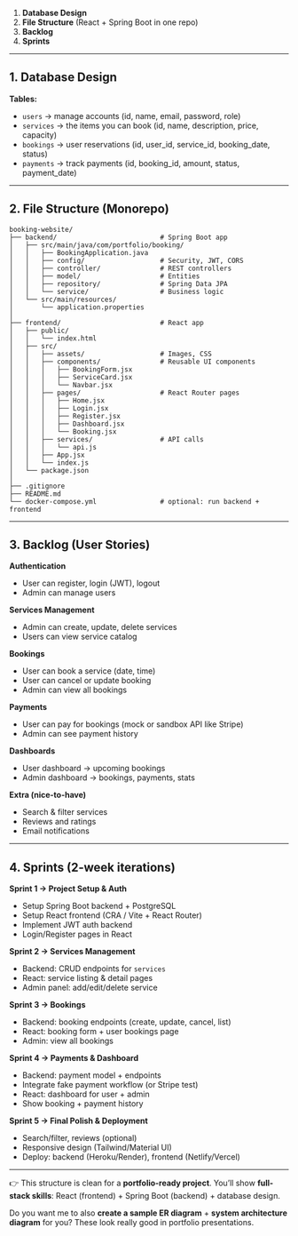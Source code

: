 1. **Database Design**
2. **File Structure** (React + Spring Boot in one repo)
3. **Backlog**
4. **Sprints**

---

## **1. Database Design**

**Tables:**

- `users` → manage accounts (id, name, email, password, role)
- `services` → the items you can book (id, name, description, price, capacity)
- `bookings` → user reservations (id, user_id, service_id, booking_date, status)
- `payments` → track payments (id, booking_id, amount, status, payment_date)

---

## **2. File Structure (Monorepo)**

```
booking-website/
├── backend/                          # Spring Boot app
│   ├── src/main/java/com/portfolio/booking/
│   │   ├── BookingApplication.java
│   │   ├── config/                   # Security, JWT, CORS
│   │   ├── controller/               # REST controllers
│   │   ├── model/                    # Entities
│   │   ├── repository/               # Spring Data JPA
│   │   └── service/                  # Business logic
│   └── src/main/resources/
│       └── application.properties
│
├── frontend/                         # React app
│   ├── public/
│   │   └── index.html
│   ├── src/
│   │   ├── assets/                   # Images, CSS
│   │   ├── components/               # Reusable UI components
│   │   │   ├── BookingForm.jsx
│   │   │   ├── ServiceCard.jsx
│   │   │   └── Navbar.jsx
│   │   ├── pages/                    # React Router pages
│   │   │   ├── Home.jsx
│   │   │   ├── Login.jsx
│   │   │   ├── Register.jsx
│   │   │   ├── Dashboard.jsx
│   │   │   └── Booking.jsx
│   │   ├── services/                 # API calls
│   │   │   └── api.js
│   │   ├── App.jsx
│   │   └── index.js
│   └── package.json
│
├── .gitignore
├── README.md
└── docker-compose.yml                # optional: run backend + frontend
```

---

## **3. Backlog (User Stories)**

**Authentication**

- User can register, login (JWT), logout
- Admin can manage users

**Services Management**

- Admin can create, update, delete services
- Users can view service catalog

**Bookings**

- User can book a service (date, time)
- User can cancel or update booking
- Admin can view all bookings

**Payments**

- User can pay for bookings (mock or sandbox API like Stripe)
- Admin can see payment history

**Dashboards**

- User dashboard → upcoming bookings
- Admin dashboard → bookings, payments, stats

**Extra (nice-to-have)**

- Search & filter services
- Reviews and ratings
- Email notifications

---

## **4. Sprints (2-week iterations)**

**Sprint 1 → Project Setup & Auth**

- Setup Spring Boot backend + PostgreSQL
- Setup React frontend (CRA / Vite + React Router)
- Implement JWT auth backend
- Login/Register pages in React

**Sprint 2 → Services Management**

- Backend: CRUD endpoints for `services`
- React: service listing & detail pages
- Admin panel: add/edit/delete service

**Sprint 3 → Bookings**

- Backend: booking endpoints (create, update, cancel, list)
- React: booking form + user bookings page
- Admin: view all bookings

**Sprint 4 → Payments & Dashboard**

- Backend: payment model + endpoints
- Integrate fake payment workflow (or Stripe test)
- React: dashboard for user + admin
- Show booking + payment history

**Sprint 5 → Final Polish & Deployment**

- Search/filter, reviews (optional)
- Responsive design (Tailwind/Material UI)
- Deploy: backend (Heroku/Render), frontend (Netlify/Vercel)

---

👉 This structure is clean for a **portfolio-ready project**. You’ll show **full-stack skills**: React (frontend) + Spring Boot (backend) + database design.

Do you want me to also **create a sample ER diagram** + **system architecture diagram** for you? These look really good in portfolio presentations.
